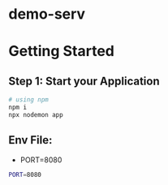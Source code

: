 # demo-serv

# Getting Started

## Step 1: Start your Application

```bash
# using npm
npm i
npx nodemon app
```

## Env File:
- PORT=8080


```bash
PORT=8080

```
